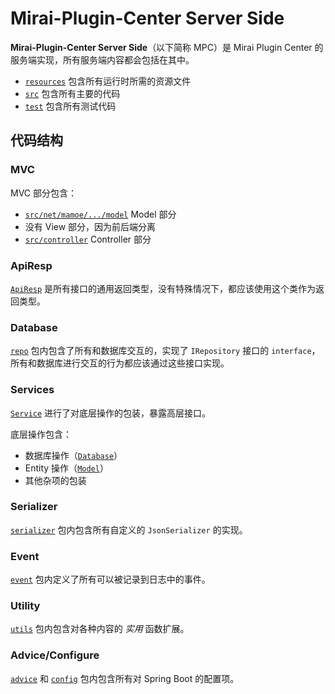 # Mirai-Plugin-Center Server Side

**Mirai-Plugin-Center Server Side**（以下简称 MPC）是 Mirai Plugin Center 的服务端实现，所有服务端内容都会包括在其中。

* [`resources`](./resources) 包含所有运行时所需的资源文件
* [`src`](./src) 包含所有主要的代码
* [`test`](./test) 包含所有测试代码

## 代码结构

### MVC

MVC 部分包含：

* [`src/net/mamoe/.../model`](./src/net/mamoe/mirai/plugincenter/model) Model 部分
* 没有 View 部分，因为前后端分离
* [`src/controller`](./src/controller) Controller 部分

### ApiResp

[`ApiResp`](./src/dto/ApiResp.kt) 是所有接口的通用返回类型，没有特殊情况下，都应该使用这个类作为返回类型。

### Database

[`repo`](./src/repo) 包内包含了所有和数据库交互的，实现了 `IRepository` 接口的 `interface`，所有和数据库进行交互的行为都应该通过这些接口实现。

### Services

[`Service`](./src/services) 进行了对底层操作的包装，暴露高层接口。

底层操作包含：

* 数据库操作（[`Database`](#Database)）
* Entity 操作（[`Model`](#MVC)）
* 其他杂项的包装

### Serializer

[`serializer`](./src/serializer) 包内包含所有自定义的 `JsonSerializer` 的实现。

### Event

[`event`](./src/event) 包内定义了所有可以被记录到日志中的事件。

### Utility

[`utils`](./src/utils) 包内包含对各种内容的 _实用_ 函数扩展。

### Advice/Configure

[`advice`](./src/advice) 和 [`config`](./src/config) 包内包含所有对 Spring Boot 的配置项。